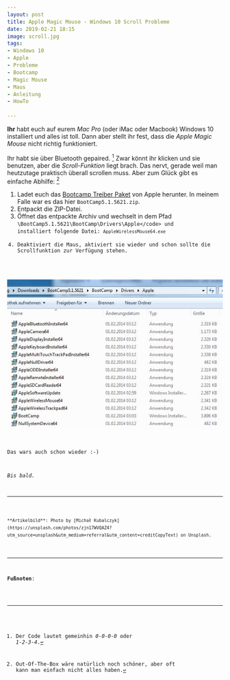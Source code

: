 ```yaml
---
layout: post
title: Apple Magic Mouse - Windows 10 Scroll Probleme
date: 2019-02-21 18:15
image: scroll.jpg
tags:
- Windows 10
- Apple
- Probleme
- Bootcamp
- Magic Mouse
- Maus
- Anleitung
- HowTo

---
```

**Ihr** habt euch auf eurem *Mac Pro* (oder iMac oder Macbook) Windows 10 installiert und alles ist toll. Dann aber stellt ihr fest, dass die *Apple Magic Mouse* nicht richtig funktioniert. <!--more-->

Ihr habt sie über Bluetooth gepaired. [^1] Zwar könnt ihr klicken und sie benutzen, aber die *Scroll-Funktion* liegt brach. Das nervt, gerade weil man heutzutage praktisch überall scrollen muss. Aber zum Glück gibt es einfache Abhilfe: [^2]

1. Ladet euch das [Bootcamp Treiber Paket](https://support.apple.com/kb/dl1720?locale=en_US) von Apple herunter. In meinem Falle war es das hier <code>BootCamp5.1.5621.zip</code>.
2. Entpackt die ZIP-Datei.
3. Öffnet das entpackte Archiv und wechselt in dem Pfad <code>\BootCamp5.1.5621\BootCamp\Drivers\Apple\</code> und installiert folgende Datei: <code>AppleWirelessMouse64.exe</code>
4. Deaktiviert die Maus, aktiviert sie wieder und schon sollte die Scrollfunktion zur Verfügung stehen.

![Windows BootCamp Treiber Magic Mouse](/assets/2019/02/treiber.jpg)

Das wars auch schon wieder :-)

*Bis bald.*

---

<small>
**Artikelbild**: Photo by [Michał Kubalczyk](https://unsplash.com/photos/zjn17WVQAZ4?utm_source=unsplash&utm_medium=referral&utm_content=creditCopyText) on Unsplash.
</small>

---

**Fußnoten**:

[^1]: Der Code lautet gemeinhin *0-0-0-0* oder *1-2-3-4*.
[^2]: Out-Of-The-Box wäre natürlich noch schöner, aber oft kann man einfach nicht alles haben.